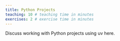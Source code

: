 ```yaml
---
title: Python Projects
teaching: 10 # teaching time in minutes
exercises: 2 # exercise time in minutes
---
```


Discuss working with Python projects using uv here.
